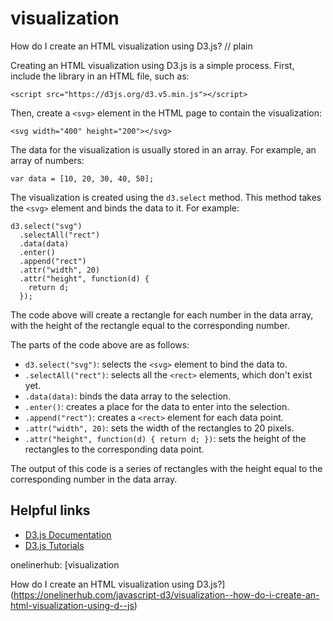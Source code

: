 # visualization

How do I create an HTML visualization using D3.js?
// plain

Creating an HTML visualization using D3.js is a simple process. First, include the library in an HTML file, such as:
```
<script src="https://d3js.org/d3.v5.min.js"></script>
```
Then, create a `<svg>` element in the HTML page to contain the visualization:
```
<svg width="400" height="200"></svg>
```
The data for the visualization is usually stored in an array. For example, an array of numbers:
```
var data = [10, 20, 30, 40, 50];
```
The visualization is created using the `d3.select` method. This method takes the `<svg>` element and binds the data to it. For example:
```
d3.select("svg")
  .selectAll("rect")
  .data(data)
  .enter()
  .append("rect")
  .attr("width", 20)
  .attr("height", function(d) {
    return d;
  });
```
The code above will create a rectangle for each number in the data array, with the height of the rectangle equal to the corresponding number.

The parts of the code above are as follows:
- `d3.select("svg")`: selects the `<svg>` element to bind the data to.
- `.selectAll("rect")`: selects all the `<rect>` elements, which don't exist yet.
- `.data(data)`: binds the data array to the selection.
- `.enter()`: creates a place for the data to enter into the selection.
- `.append("rect")`: creates a `<rect>` element for each data point.
- `.attr("width", 20)`: sets the width of the rectangles to 20 pixels.
- `.attr("height", function(d) { return d; })`: sets the height of the rectangles to the corresponding data point.

The output of this code is a series of rectangles with the height equal to the corresponding number in the data array.

## Helpful links
- [D3.js Documentation](https://github.com/d3/d3/wiki)
- [D3.js Tutorials](https://www.dashingd3js.com/table-of-contents)

onelinerhub: [visualization

How do I create an HTML visualization using D3.js?](https://onelinerhub.com/javascript-d3/visualization--how-do-i-create-an-html-visualization-using-d--js)